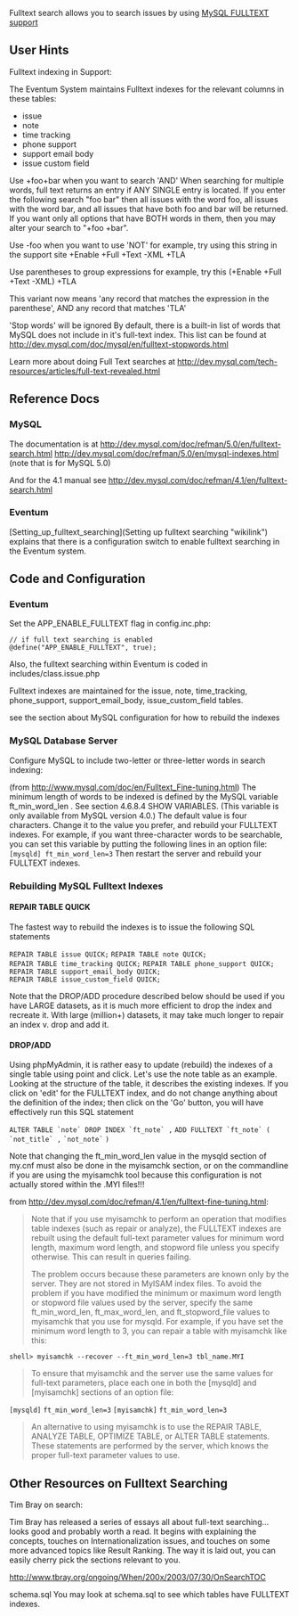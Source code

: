 Fulltext search allows you to search issues by using [MySQL FULLTEXT support](http://dev.mysql.com/doc/refman/5.0/en/fulltext-search.html)

User Hints
----------

Fulltext indexing in Support:

The Eventum System maintains Fulltext indexes for the relevant columns in these tables:

-   issue
-   note
-   time tracking
-   phone support
-   support email body
-   issue custom field

Use +foo+bar when you want to search 'AND'
When searching for multiple words, full text returns an entry if ANY SINGLE entry is located. If you enter the following search "foo bar" then all issues with the word foo, all issues with the word bar, and all issues that have both foo and bar will be returned. If you want only all options that have BOTH words in them, then you may alter your search to "+foo +bar".

Use -foo when you want to use 'NOT'
for example, try using this string in the support site +Enable +Full +Text -XML +TLA

Use parentheses to group expressions
for example, try this (+Enable +Full +Text -XML) +TLA

This variant now means 'any record that matches the expression in the parenthese', AND any record that matches 'TLA'

'Stop words' will be ignored
By default, there is a built-in list of words that MySQL does not include in it's full-text index. This list can be found at <http://dev.mysql.com/doc/mysql/en/fulltext-stopwords.html>

Learn more about doing Full Text searches at <http://dev.mysql.com/tech-resources/articles/full-text-revealed.html>

Reference Docs
--------------

### MySQL

The documentation is at <http://dev.mysql.com/doc/refman/5.0/en/fulltext-search.html> <http://dev.mysql.com/doc/refman/5.0/en/mysql-indexes.html> (note that is for MySQL 5.0)

And for the 4.1 manual see <http://dev.mysql.com/doc/refman/4.1/en/fulltext-search.html>

### Eventum

[Setting_up_fulltext_searching](Setting up fulltext searching "wikilink") explains that there is a configuration switch to enable fulltext searching in the Eventum system.

Code and Configuration
----------------------

### Eventum

Set the APP_ENABLE_FULLTEXT flag in config.inc.php:

`// if full text searching is enabled`
`@define("APP_ENABLE_FULLTEXT", true);`

Also, the fulltext searching within Eventum is coded in includes/class.issue.php

Fulltext indexes are maintained for the issue, note, time_tracking, phone_support, support_email_body, issue_custom_field tables.

see the section about MySQL configuration for how to rebuild the indexes

### MySQL Database Server

Configure MySQL to include two-letter or three-letter words in search indexing:

(from <http://www.mysql.com/doc/en/Fulltext_Fine-tuning.html>) The minimum length of words to be indexed is defined by the MySQL variable ft_min_word_len . See section 4.6.8.4 SHOW VARIABLES. (This variable is only available from MySQL version 4.0.) The default value is four characters. Change it to the value you prefer, and rebuild your FULLTEXT indexes. For example, if you want three-character words to be searchable, you can set this variable by putting the following lines in an option file: `
[mysqld]
ft_min_word_len=3
` Then restart the server and rebuild your FULLTEXT indexes.

### Rebuilding MySQL Fulltext Indexes

#### REPAIR TABLE QUICK

The fastest way to rebuild the indexes is to issue the following SQL statements

`REPAIR TABLE issue QUICK;`
`REPAIR TABLE note QUICK;`
`REPAIR TABLE time_tracking QUICK;`
`REPAIR TABLE phone_support QUICK;`
`REPAIR TABLE support_email_body QUICK;`
`REPAIR TABLE issue_custom_field QUICK;`

Note that the DROP/ADD procedure described below should be used if you have LARGE datasets, as it is much more efficient to drop the index and recreate it. With large (million+) datasets, it may take much longer to repair an index v. drop and add it.

#### DROP/ADD

Using phpMyAdmin, it is rather easy to update (rebuild) the indexes of a single table using point and click. Let's use the note table as an example. Looking at the structure of the table, it describes the existing indexes. If you click on 'edit' for the FULLTEXT index, and do not change anything about the definition of the index; then click on the 'Go' button, you will have effectively run this SQL statement

`` ALTER TABLE `note` DROP INDEX `ft_note` , ``
`` ADD FULLTEXT `ft_note` ( ``
`` `not_title` , ``
`` `not_note` ``
`)`

Note that changing the ft_min_word_len value in the mysqld section of my.cnf must also be done in the myisamchk section, or on the commandline if you are using the myisamchk tool because this configuration is not actually stored within the .MYI files!!!

from <http://dev.mysql.com/doc/refman/4.1/en/fulltext-fine-tuning.html>:

> Note that if you use myisamchk to perform an operation that modifies table indexes (such as repair or analyze), the FULLTEXT indexes are rebuilt using the default full-text parameter values for minimum word length, maximum word length, and stopword file unless you specify otherwise. This can result in queries failing.
>
> The problem occurs because these parameters are known only by the server. They are not stored in MyISAM index files. To avoid the problem if you have modified the minimum or maximum word length or stopword file values used by the server, specify the same ft_min_word_len, ft_max_word_len, and ft_stopword_file values to myisamchk that you use for mysqld. For example, if you have set the minimum word length to 3, you can repair a table with myisamchk like this:

`shell> myisamchk --recover --ft_min_word_len=3 tbl_name.MYI`

> To ensure that myisamchk and the server use the same values for full-text parameters, place each one in both the [mysqld] and [myisamchk] sections of an option file:

`[mysqld]`
`ft_min_word_len=3`
`[myisamchk]`
`ft_min_word_len=3`

> An alternative to using myisamchk is to use the REPAIR TABLE, ANALYZE TABLE, OPTIMIZE TABLE, or ALTER TABLE statements. These statements are performed by the server, which knows the proper full-text parameter values to use.

Other Resources on Fulltext Searching
-------------------------------------

Tim Bray on search:

Tim Bray has released a series of essays all about full-text searching… looks good and probably worth a read. It begins with explaining the concepts, touches on Internationalization issues, and touches on some more advanced topics like Result Ranking. The way it is laid out, you can easily cherry pick the sections relevant to you.

<http://www.tbray.org/ongoing/When/200x/2003/07/30/OnSearchTOC>

schema.sql
You may look at schema.sql to see which tables have FULLTEXT indexes.

